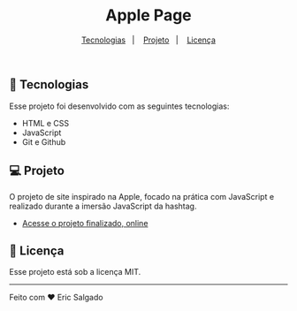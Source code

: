 <h1 align="center"> Apple Page </h1>


<p align="center">
  <a href="#-tecnologias">Tecnologias</a>&nbsp;&nbsp;&nbsp;|&nbsp;&nbsp;&nbsp;
  <a href="#-projeto">Projeto</a>&nbsp;&nbsp;&nbsp;|&nbsp;&nbsp;&nbsp;
  <a href="#memo-licença">Licença</a>
</p>

<br>

## 🚀 Tecnologias

Esse projeto foi desenvolvido com as seguintes tecnologias:

- HTML e CSS
- JavaScript
- Git e Github

## 💻 Projeto

O projeto de site inspirado na Apple, focado na prática com JavaScript e realizado durante a imersão JavaScript da hashtag.

- [Acesse o projeto finalizado, online](https://ericsalt.github.io/Apple-page/)

## :memo: Licença

Esse projeto está sob a licença MIT.

---

Feito com ♥ Eric Salgado
